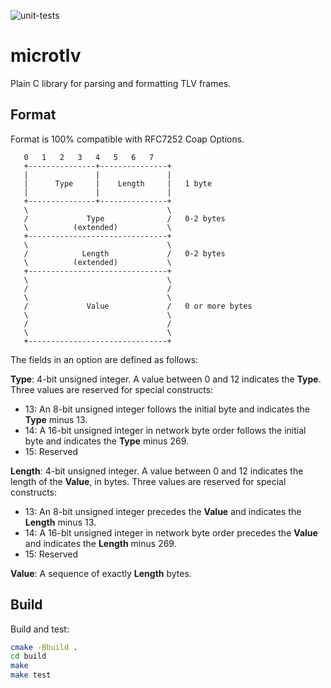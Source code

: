 ![unit-tests](https://github.com/marcinbor85/microtlv/actions/workflows/unit-tests.yml/badge.svg)
# microtlv
Plain C library for parsing and formatting TLV frames.


## Format
Format is 100% compatible with RFC7252 Coap Options.

```
   0   1   2   3   4   5   6   7
   +---------------+---------------+
   |               |               |
   |      Type     |    Length     |   1 byte
   |               |               |
   +---------------+---------------+
   \                               \
   /             Type              /   0-2 bytes
   \          (extended)           \
   +-------------------------------+
   \                               \
   /            Length             /   0-2 bytes
   \          (extended)           \
   +-------------------------------+
   \                               \
   /                               /
   \                               \
   /             Value             /   0 or more bytes
   \                               \
   /                               /
   \                               \
   +-------------------------------+
```

The fields in an option are defined as follows:

**Type**:  4-bit unsigned integer.  A value between 0 and 12 indicates the **Type**. Three values are reserved for special constructs:

- 13:  An 8-bit unsigned integer follows the initial byte and indicates the **Type** minus 13.
- 14:  A 16-bit unsigned integer in network byte order follows the initial byte and indicates the **Type** minus 269.
- 15:  Reserved


**Length**:  4-bit unsigned integer.  A value between 0 and 12 indicates the length of the **Value**, in bytes. Three values
are reserved for special constructs:

- 13:  An 8-bit unsigned integer precedes the **Value** and indicates the **Length** minus 13.
- 14:  A 16-bit unsigned integer in network byte order precedes the **Value** and indicates the **Length** minus 269.
- 15:  Reserved

**Value**:  A sequence of exactly **Length** bytes.


## Build

Build and test:

```sh
cmake -Bbuild .
cd build
make
make test
```
